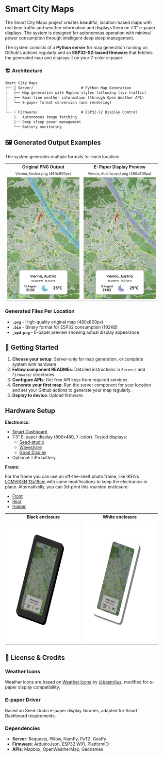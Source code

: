 # Smart City Maps

The Smart City Maps project creates beautiful, location-based maps with real time traffic and weather information and displays them on 7.3" e-paper displays. The system is designed for autonomous operation with minimal power consumption through intelligent deep sleep management.

The system consists of a **Python server** for map generation running on Github's actions regularly and an **ESP32-S2-based firmware** that fetches the generated map and displays it on your 7-color e-paper.

### 🏗️ Architecture

```
Smart City Maps
├── 🐍 Server/                      # Python Map Generation
│   ├── Map generation with Mapbox styles (allowing live traffic)
│   ├── Real-time weather information (through Open Weather API)
│   └── E-paper format conversion (and rendering)
│
└── ⚡ Firmware/                    # ESP32-S2 Display Control
    ├── Autonomous image fetching
    ├── Deep sleep power management
    └── Battery monitoring
```

## 🖼️ Generated Output Examples

The system generates multiple formats for each location:

<table>
<tr>
<td align="center"><strong>Original PNG Output</strong><br/><sub>Vienna_Austria.png (480x800px)</sub></td>
<td align="center"><strong>E-Paper Display Preview</strong><br/><sub>Vienna_Austria_epd.png (480x800px)</sub></td>
</tr>
<tr>
<td><img src="Server/Maps/Vienna_Austria.png" alt="Original PNG map" width="240" height="400"/></td>
<td><img src="Server/Maps/Vienna_Austria_epd.png" alt="E-paper visualization" width="240" height="400"/></td>
</tr>
</table>

### Generated Files Per Location
- **`.png`** - High-quality original map (480x800px)
- **`.bin`** - Binary format for ESP32 consumption (192KB)
- **`_epd.png`** - E-paper preview showing actual display appearance


## 🚀 Getting Started

1. **Choose your setup**: Server-only for map generation, or complete system with hardware
2. **Follow component READMEs**: Detailed instructions in `Server/` and `Firmware/` directories  
3. **Configure APIs**: Get free API keys from required services
4. **Generate your first map**: Run the server component for your location and set your Github actions to generate your map regularly.
5. **Deploy to device**: Upload firmware.



## Hardware Setup

**Electronics:**
- [Smart Dashboard](https://smart-dashboard.readthedocs.io)
- 7.3" E-paper display (800x480, 7-color). Tested displays:
   - [Seed-studio](https://www.seeedstudio.com/7-3-Seven-Color-ePaper-Display-with-800x480-Pixels-p-5787.html)
   - [Waveshare](https://www.waveshare.com/7.3inch-e-Paper-F.htm)
   - [Good Display](https://www.good-display.com/product/442.html)
- Optional: LiPo battery


**Frame:**

For the frame you can use an off-the-shelf photo frame, like IKEA's [LOMVIKEN 13x18cm](https://www.ikea.com/at/en/p/lomviken-frame-black-70518202) with some modifications to keep the electronics in place. Alternativelly, you can 3d-print this  rounded enclosure:
- [Front](Enclosure/Front.stl)
- [Rear](Enclosure/Rear.stl)
- [Holder](Enclosure/Holder.stl) 

<table>
<tr>
<td align="center"><strong>Black enclosure</strong><br/></td>
<td align="center"><strong>White enclosure</strong><br/></td>
</tr>
<tr>
<td><img src="Enclosure/Render_black.PNG" alt="E-paper visualization" width="400" height="400"/></td>
<td><img src="Enclosure/Render_white.PNG" alt="E-paper visualization" width="400" height="400"/></td>
</tr>
</table>

## 📄 License & Credits

### Weather Icons
Weather icons are based on [Weather Icons](https://github.com/basmilius/weather-icons) by [@basmilius](https://github.com/basmilius), modified for e-paper display compatibility.

### E-paper Driver
Based on Seed studio e-paper display libraries, adapted for Smart Dashboard requirements.

### Dependencies
- **Server**: Requests, Pillow, NumPy, PyTZ, GeoPy
- **Firmware**: ArduinoJson, ESP32 WiFi, PlatformIO
- **APIs**: Mapbox, OpenWeatherMap, Geonames
